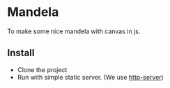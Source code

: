 # Mandela

To make some nice mandela with canvas in js.

## Install
- Clone the project
- Run with simple static server. (We use [http-server](https://www.npmjs.com/package/http-server))